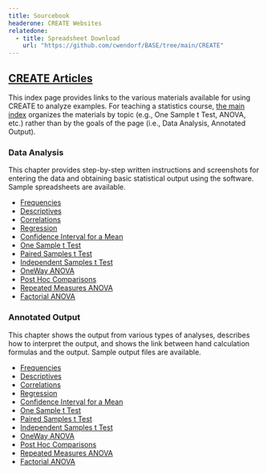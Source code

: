 ```yaml
---
title: Sourcebook
headerone: CREATE Websites
relatedone:
  - title: Spreadsheet Download
    url: "https://github.com/cwendorf/BASE/tree/main/CREATE"
---
```


## [CREATE Articles](./index-original.md)

This index page provides links to the various materials available for using CREATE to analyze examples. For teaching a statistics course, [the main index](./index.md) organizes the materials by topic (e.g., One Sample t Test, ANOVA, etc.) rather than by the goals of the page (i.e., Data Analysis, Annotated Output).

### Data Analysis

This chapter provides step-by-step written instructions and screenshots for entering the data and obtaining basic statistical output using the software. Sample spreadsheets are available.

- [Frequencies](./data-analysis/frequencies.md)
- [Descriptives](./data-analysis/descriptives.md)
- [Correlations](./data-analysis/correlations.md)
- [Regression](./data-analysis/regression.md)
- [Confidence Interval for a Mean](./data-analysis/intervals.md)
- [One Sample t Test](./data-analysis/onesample.md)
- [Paired Samples t Test](./data-analysis/paired.md)
- [Independent Samples t Test](./data-analysis/independent.md)
- [OneWay ANOVA](./data-analysis/oneway.md)
- [Post Hoc Comparisons](./data-analysis/posthocs.md)
- [Repeated Measures ANOVA](./data-analysis/repeated.md)
- [Factorial ANOVA](./data-analysis/factorial.md)

### Annotated Output

This chapter shows the output from various types of analyses, describes how to interpret the output, and shows the link between hand calculation formulas and the output. Sample output files are available.

- [Frequencies](./annotated-output/frequencies.md)
- [Descriptives](./annotated-output/descriptives.md)
- [Correlations](./annotated-output/correlations.md)
- [Regression](./annotated-output/regression.md)
- [Confidence Interval for a Mean](./annotated-output/intervals.md)
- [One Sample t Test](./annotated-output/onesample.md)
- [Paired Samples t Test](./annotated-output/paired.md)
- [Independent Samples t Test](./annotated-output/independent.md)
- [OneWay ANOVA](./annotated-output/oneway.md)
- [Post Hoc Comparisons](./annotated-output/posthocs.md)
- [Repeated Measures ANOVA](./annotated-output/repeated.md)
- [Factorial ANOVA](./annotated-output/factorial.md)
